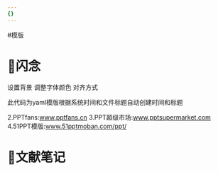 ```yaml
---
{}
---
```


#模版 
# 📖闪念


设置背景
调整字体颜色
对齐方式

此代码为yaml模版根据系统时间和文件标题自动创建时间和标题

2.PPTfans:www.pptfans.cn
3.PPT超级市场:www.pptsupermarket.com
4.51PPT模版:www.51pptmoban.com/ppt/









# 📒文献笔记






